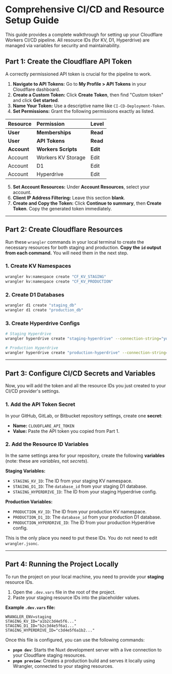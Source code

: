 # Comprehensive CI/CD and Resource Setup Guide

This guide provides a complete walkthrough for setting up your Cloudflare Workers CI/CD pipeline. All resource IDs (for KV, D1, Hyperdrive) are managed via variables for security and maintainability.

## Part 1: Create the Cloudflare API Token

A correctly permissioned API token is crucial for the pipeline to work.

1.  **Navigate to API Tokens:** Go to **My Profile > API Tokens** in your Cloudflare dashboard.
2.  **Create a Custom Token:** Click **Create Token**, then find "Custom token" and click **Get started**.
3.  **Name Your Token:** Use a descriptive name like `CI-CD-Deployment-Token`.
4.  **Set Permissions:** Grant the following permissions exactly as listed.

| Resource    | Permission          | Level    |
| :---------- | :------------------ | :------- |
| **User**    | **Memberships**     | **Read** |
| **User**    | **API Tokens**      | **Read** |
| **Account** | **Workers Scripts** | **Edit** |
| Account     | Workers KV Storage  | Edit     |
| Account     | D1                  | Edit     |
| Account     | Hyperdrive          | Edit     |

5.  **Set Account Resources:** Under **Account Resources**, select your account.
6.  **Client IP Address Filtering:** Leave this section **blank**.
7.  **Create and Copy the Token:** Click **Continue to summary**, then **Create Token**. Copy the generated token immediately.

---

## Part 2: Create Cloudflare Resources

Run these `wrangler` commands in your local terminal to create the necessary resources for both staging and production. **Copy the `id` output from each command.** You will need them in the next step.

### 1. Create KV Namespaces

```bash
wrangler kv:namespace create "CF_KV_STAGING"
wrangler kv:namespace create "CF_KV_PRODUCTION"
```

### 2. Create D1 Databases

```bash
wrangler d1 create "staging_db"
wrangler d1 create "production_db"
```

### 3. Create Hyperdrive Configs

```bash
# Staging Hyperdrive
wrangler hyperdrive create "staging-hyperdrive" --connection-string="your-staging-db-connection-string"

# Production Hyperdrive
wrangler hyperdrive create "production-hyperdrive" --connection-string="your-production-db-connection-string"
```

---

## Part 3: Configure CI/CD Secrets and Variables

Now, you will add the token and all the resource IDs you just created to your CI/CD provider's settings.

### 1. Add the API Token Secret

In your GitHub, GitLab, or Bitbucket repository settings, create one **secret**:

- **Name:** `CLOUDFLARE_API_TOKEN`
- **Value:** Paste the API token you copied from Part 1.

### 2. Add the Resource ID Variables

In the same settings area for your repository, create the following **variables** (note: these are _variables_, not _secrets_).

**Staging Variables:**

- `STAGING_KV_ID`: The ID from your staging KV namespace.
- `STAGING_D1_ID`: The `database_id` from your staging D1 database.
- `STAGING_HYPERDRIVE_ID`: The ID from your staging Hyperdrive config.

**Production Variables:**

- `PRODUCTION_KV_ID`: The ID from your production KV namespace.
- `PRODUCTION_D1_ID`: The `database_id` from your production D1 database.
- `PRODUCTION_HYPERDRIVE_ID`: The ID from your production Hyperdrive config.

This is the only place you need to put these IDs. You do not need to edit `wrangler.jsonc`.

---

## Part 4: Running the Project Locally

To run the project on your local machine, you need to provide your **staging** resource IDs.

1.  Open the `.dev.vars` file in the root of the project.
2.  Paste your staging resource IDs into the placeholder values.

**Example `.dev.vars` file:**

```
WRANGLER_ENV=staging
STAGING_KV_ID="a1b2c3d4e5f6..."
STAGING_D1_ID="b2c3d4e5f6a1..."
STAGING_HYPERDRIVE_ID="c3d4e5f6a1b2..."
```

Once this file is configured, you can use the following commands:

- **`pnpm dev`**: Starts the Nuxt development server with a live connection to your Cloudflare staging resources.
- **`pnpm preview`**: Creates a production build and serves it locally using Wrangler, connected to your staging resources.
